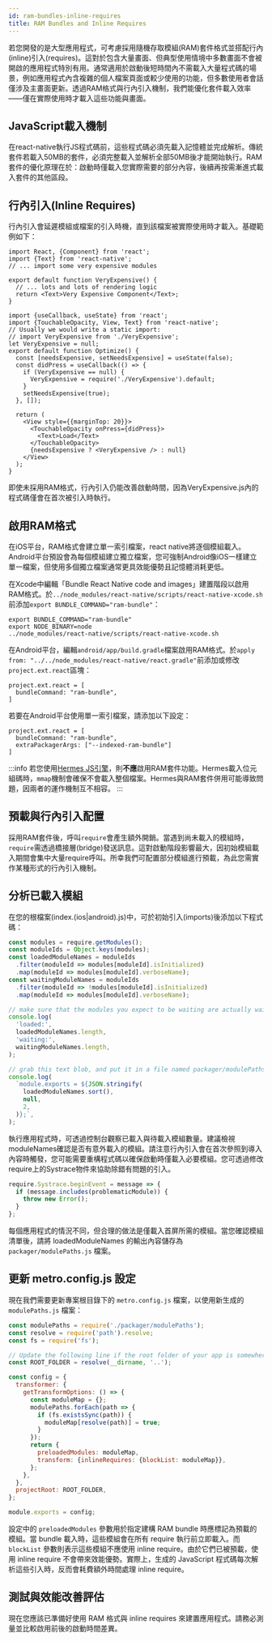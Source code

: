 ```yaml
---
id: ram-bundles-inline-requires
title: RAM Bundles and Inline Requires
---
```


若您開發的是大型應用程式，可考慮採用隨機存取模組(RAM)套件格式並搭配行內(inline)引入(requires)。這對於包含大量畫面、但典型使用情境中多數畫面不會被開啟的應用程式特別有用。通常適用於啟動後短時間內不需載入大量程式碼的場景，例如應用程式內含複雜的個人檔案頁面或較少使用的功能，但多數使用者會話僅涉及主畫面更新。透過RAM格式與行內引入機制，我們能優化套件載入效率——僅在實際使用時才載入這些功能與畫面。

## JavaScript載入機制

在react-native執行JS程式碼前，這些程式碼必須先載入記憶體並完成解析。傳統套件若載入50MB的套件，必須完整載入並解析全部50MB後才能開始執行。RAM套件的優化原理在於：啟動時僅載入您實際需要的部分內容，後續再按需漸進式載入套件的其他區段。

## 行內引入(Inline Requires)

行內引入會延遲模組或檔案的引入時機，直到該檔案被實際使用時才載入。基礎範例如下：

```tsx title="VeryExpensive.tsx"
import React, {Component} from 'react';
import {Text} from 'react-native';
// ... import some very expensive modules

export default function VeryExpensive() {
  // ... lots and lots of rendering logic
  return <Text>Very Expensive Component</Text>;
}
```

```tsx title="Optimized.tsx"
import {useCallback, useState} from 'react';
import {TouchableOpacity, View, Text} from 'react-native';
// Usually we would write a static import:
// import VeryExpensive from './VeryExpensive';
let VeryExpensive = null;
export default function Optimize() {
  const [needsExpensive, setNeedsExpensive] = useState(false);
  const didPress = useCallback(() => {
    if (VeryExpensive == null) {
      VeryExpensive = require('./VeryExpensive').default;
    }
    setNeedsExpensive(true);
  }, []);

  return (
    <View style={{marginTop: 20}}>
      <TouchableOpacity onPress={didPress}>
        <Text>Load</Text>
      </TouchableOpacity>
      {needsExpensive ? <VeryExpensive /> : null}
    </View>
  );
}
```

即使未採用RAM格式，行內引入仍能改善啟動時間，因為VeryExpensive.js內的程式碼僅會在首次被引入時執行。

## 啟用RAM格式

在iOS平台，RAM格式會建立單一索引檔案，react native將逐個模組載入。Android平台預設會為每個模組建立獨立檔案，您可強制Android像iOS一樣建立單一檔案，但使用多個獨立檔案通常更具效能優勢且記憶體消耗更低。

在Xcode中編輯「Bundle React Native code and images」建置階段以啟用RAM格式。於`../node_modules/react-native/scripts/react-native-xcode.sh`前添加`export BUNDLE_COMMAND="ram-bundle"`：

```
export BUNDLE_COMMAND="ram-bundle"
export NODE_BINARY=node
../node_modules/react-native/scripts/react-native-xcode.sh
```

在Android平台，編輯`android/app/build.gradle`檔案啟用RAM格式。於`apply from: "../../node_modules/react-native/react.gradle"`前添加或修改`project.ext.react`區塊：

```
project.ext.react = [
  bundleCommand: "ram-bundle",
]
```

若要在Android平台使用單一索引檔案，請添加以下設定：

```
project.ext.react = [
  bundleCommand: "ram-bundle",
  extraPackagerArgs: ["--indexed-ram-bundle"]
]
```

:::info
若您使用[Hermes JS引擎](https://github.com/facebook/hermes)，則**不應**啟用RAM套件功能。Hermes載入位元組碼時，`mmap`機制會確保不會載入整個檔案。Hermes與RAM套件併用可能導致問題，因兩者的運作機制互不相容。
:::

## 預載與行內引入配置

採用RAM套件後，呼叫`require`會產生額外開銷。當遇到尚未載入的模組時，`require`需透過橋接層(bridge)發送訊息。這對啟動階段影響最大，因初始模組載入期間會集中大量require呼叫。所幸我們可配置部分模組進行預載，為此您需實作某種形式的行內引入機制。

## 分析已載入模組

在您的根檔案(index.(ios|android).js)中，可於初始引入(imports)後添加以下程式碼：

```js
const modules = require.getModules();
const moduleIds = Object.keys(modules);
const loadedModuleNames = moduleIds
  .filter(moduleId => modules[moduleId].isInitialized)
  .map(moduleId => modules[moduleId].verboseName);
const waitingModuleNames = moduleIds
  .filter(moduleId => !modules[moduleId].isInitialized)
  .map(moduleId => modules[moduleId].verboseName);

// make sure that the modules you expect to be waiting are actually waiting
console.log(
  'loaded:',
  loadedModuleNames.length,
  'waiting:',
  waitingModuleNames.length,
);

// grab this text blob, and put it in a file named packager/modulePaths.js
console.log(
  `module.exports = ${JSON.stringify(
    loadedModuleNames.sort(),
    null,
    2,
  )};`,
);
```

執行應用程式時，可透過控制台觀察已載入與待載入模組數量。建議檢視moduleNames確認是否有意外載入的模組。請注意行內引入會在首次參照到導入內容時觸發，您可能需要重構程式碼以確保啟動時僅載入必要模組。您可透過修改require上的Systrace物件來協助除錯有問題的引入。

```js
require.Systrace.beginEvent = message => {
  if (message.includes(problematicModule)) {
    throw new Error();
  }
};
```

每個應用程式的情況不同，但合理的做法是僅載入首屏所需的模組。當您確認模組清單後，請將 loadedModuleNames 的輸出內容儲存為 `packager/modulePaths.js` 檔案。

## 更新 metro.config.js 設定

現在我們需要更新專案根目錄下的 `metro.config.js` 檔案，以使用新生成的 `modulePaths.js` 檔案：

```js
const modulePaths = require('./packager/modulePaths');
const resolve = require('path').resolve;
const fs = require('fs');

// Update the following line if the root folder of your app is somewhere else.
const ROOT_FOLDER = resolve(__dirname, '..');

const config = {
  transformer: {
    getTransformOptions: () => {
      const moduleMap = {};
      modulePaths.forEach(path => {
        if (fs.existsSync(path)) {
          moduleMap[resolve(path)] = true;
        }
      });
      return {
        preloadedModules: moduleMap,
        transform: {inlineRequires: {blockList: moduleMap}},
      };
    },
  },
  projectRoot: ROOT_FOLDER,
};

module.exports = config;
```

設定中的 `preloadedModules` 參數用於指定建構 RAM bundle 時應標記為預載的模組。當 bundle 載入時，這些模組會在所有 require 執行前立即載入。而 `blockList` 參數則表示這些模組不應使用 inline require。由於它們已被預載，使用 inline require 不會帶來效能優勢。實際上，生成的 JavaScript 程式碼每次解析這些引入時，反而會耗費額外時間處理 inline require。

## 測試與效能改善評估

現在您應該已準備好使用 RAM 格式與 inline requires 來建置應用程式。請務必測量並比較啟用前後的啟動時間差異。